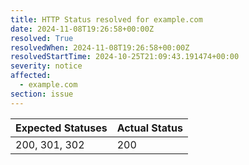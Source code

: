 ```yaml
---
title: HTTP Status resolved for example.com
date: 2024-11-08T19:26:58+00:00Z
resolved: True
resolvedWhen: 2024-11-08T19:26:58+00:00Z
resolvedStartTime: 2024-10-25T21:09:43.191474+00:00
severity: notice
affected:
  - example.com
section: issue
---
```


| Expected Statuses | Actual Status  |
|-------------------|----------------|
| 200, 301, 302 | 200 |
